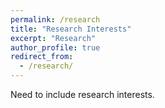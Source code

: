 ```yaml
---
permalink: /research
title: "Research Interests"
excerpt: "Research"
author_profile: true
redirect_from: 
  - /research/
---
```


Need to include research interests.